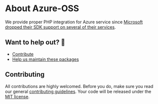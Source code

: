 # About Azure-OSS

We provide proper PHP integration for Azure service since [Microsoft dropped their SDK support on several of their services](https://azure.microsoft.com/en-us/updates/retirement-notice-the-azure-storage-php-client-libraries-will-be-retired-on-17-march-2024/).

## Want to help out? 💚

- [Contribute](https://github.com/azure-oss/.github/blob/main/HELPING_OUT.md#contribute)
- [Help us maintain these packages](https://github.com/orgs/Azure-OSS/repositories)

## Contributing

All contributions are highly welcomed. Before you do, make sure you read our general [contributing guidelines](https://github.com/azure-oss/.github/blob/main/CONTRIBUTING.md).
Your code will be released under the [MIT license](https://github.com/azure-oss/.github/blob/main/LICENSE).
